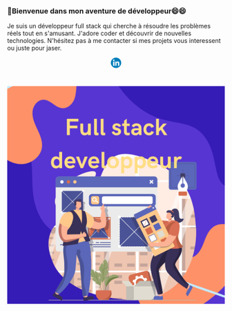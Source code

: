 ### 👋Bienvenue dans mon aventure de développeur😄😄
Je suis un développeur full stack qui cherche à résoudre les problèmes réels tout en s'amusant. J'adore coder et découvrir de nouvelles technologies. 
N'hésitez pas à me contacter si mes projets vous interessent ou juste pour jaser.

<p align="center">
  <a href="https://www.linkedin.com/in/nadine-mayang-ambassa-115a34253lipi=urn%3Ali%3Apage%3Ad_flagship3_profile_view_base_contact_details%3B%2F69bgE68QPO57RHL9nLQsA%3D%3D"><img height="24" src="https://github.com/nadinemayang/nadinemayang/blob/main/LinkedIn_icon_circle.svg.png"></a>
</p>


# ![nadinemayang](https://github.com/nadinemayang/nadinemayang/blob/main/Web%20Design%20Illustration%20Instagram%20posts.png)

